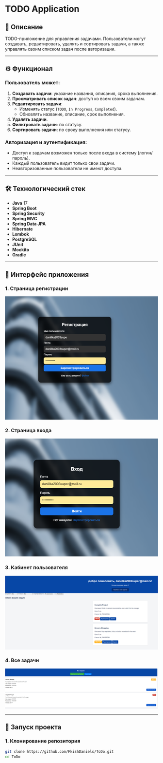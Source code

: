 # TODO Application

## 📜 Описание

TODO-приложение для управления задачами. Пользователи могут создавать, редактировать, удалять и сортировать задачи, а также управлять своим списком задач после авторизации.

---

## ⚙️ Функционал

### Пользователь может:
1. **Создавать задачи**: указание названия, описания, срока выполнения.
2. **Просматривать список задач**: доступ ко всем своим задачам.
3. **Редактировать задачи**:
   - Изменять статус (`TODO`, `In Progress`, `Completed`).
   - Обновлять название, описание, срок выполнения.
4. **Удалять задачи**.
5. **Фильтровать задачи**: по статусу.
6. **Сортировать задачи**: по сроку выполнения или статусу.

### Авторизация и аутентификация:
- Доступ к задачам возможен только после входа в систему (логин/пароль).
- Каждый пользователь видит только свои задачи.
- Неавторизованные пользователи не имеют доступа.

---

## 🛠️ Технологический стек

- **Java** 17
- **Spring Boot**
- **Spring Security**
- **Spring MVC**
- **Spring Data JPA**
- **Hibernate**
- **Lombok**
- **PostgreSQL**
- **JUnit**
- **Mockito**
- **Gradle**

---

## 📸 Интерфейс приложения

### 1. **Страница регистрации**
![Регистрация](reg.png)

### 2. **Страница входа**
![Вход](login.png)

### 3. **Кабинет пользователя**
![Кабинет](cabinet.png)

### 4. **Все задачи**
![Список задач](all.png)

---

## 🚀 Запуск проекта

### 1. Клонирование репозитория
```bash
git clone https://github.com/FkishDaniels/ToDo.git
cd ToDo
